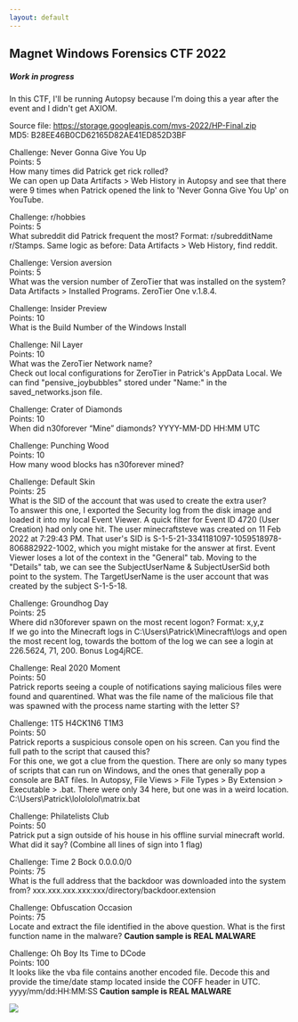 ```yaml
---
layout: default
---
```


## Magnet Windows Forensics CTF 2022
##### Work in progress 

In this CTF, I'll be running Autopsy because I'm doing this a year after the event and I didn't get AXIOM.

Source file: https://storage.googleapis.com/mvs-2022/HP-Final.zip   
MD5: B28EE46B0CD62165D82AE41ED852D3BF

Challenge: Never Gonna Give You Up  
Points: 5  
How many times did Patrick get rick rolled?  
We can open up Data Artifacts > Web History in Autopsy and see that there were 9 times when Patrick opened the link to 'Never Gonna Give You Up' on YouTube.

Challenge: r/hobbies  
Points: 5  
What subreddit did Patrick frequent the most? Format: r/subredditName  
r/Stamps. Same logic as before: Data Artifacts > Web History, find reddit. 

Challenge: Version aversion  
Points: 5  
What was the version number of ZeroTier that was installed on the system?  
Data Artifacts > Installed Programs. ZeroTier One v.1.8.4.

Challenge: Insider Preview   
Points: 10  
What is the Build Number of the Windows Install  

Challenge: Nil Layer   
Points: 10  
What was the ZeroTier Network name?  
Check out local configurations for ZeroTier in Patrick's AppData Local. We can find "pensive_joybubbles" stored under "Name:" in the saved_networks.json file.  

Challenge: Crater of Diamonds   
Points: 10  
When did n30forever “Mine” diamonds? YYYY-MM-DD HH:MM UTC  

Challenge: Punching Wood  
Points: 10  
How many wood blocks has n30forever mined?  

Challenge: Default Skin  
Points: 25  
What is the SID of the account that was used to create the extra user?  
To answer this one, I exported the Security log from the disk image and loaded it into my local Event Viewer. A quick filter for Event ID 4720 (User Creation) had only one hit. The user minecraftsteve was created on 11 Feb 2022 at 7:29:43 PM. That user's SID is S-1-5-21-3341181097-1059518978-806882922-1002, which you might mistake for the answer at first. Event Viewer loses a lot of the context in the "General" tab. Moving to the "Details" tab, we can see the SubjectUserName & SubjectUserSid both point to the system. The TargetUserName is the user account that was created by the subject S-1-5-18.

Challenge: Groundhog Day  
Points: 25  
Where did n30forever spawn on the most recent logon? Format: x,y,z  
If we go into the Minecraft logs in C:\Users\Patrick\Minecraft\logs and open the most recent log, towards the bottom of the log we can see a login at 226.5624, 71, 200. Bonus Log4jRCE.

Challenge: Real 2020 Moment   
Points: 50  
Patrick reports seeing a couple of notifications saying malicious files were found and quarentined. What was the file name of the malicious file that was spawned with the process name starting with the letter S?  

Challenge: 1T5 H4CK1N6 T1M3   
Points: 50  
Patrick reports a suspicious console open on his screen. Can you find the full path to the script that caused this?  
For this one, we got a clue from the question. There are only so many types of scripts that can run on Windows, and the ones that generally pop a console are BAT files. In Autopsy, File Views > File Types > By Extension > Executable > .bat. There were only 34 here, but one was in a weird location. C:\Users\Patrick\lolololol\matrix.bat  

Challenge: Philatelists Club   
Points: 50  
Patrick put a sign outside of his house in his offline survial minecraft world. What did it say? (Combine all lines of sign into 1 flag)  

Challenge: Time 2 Bock 0.0.0.0/0   
Points: 75  
What is the full address that the backdoor was downloaded into the system from? xxx.xxx.xxx.xxx:xxx/directory/backdoor.extension  

Challenge: Obfuscation Occasion   
Points: 75  
Locate and extract the file identified in the above question. What is the first function name in the malware? **Caution sample is REAL MALWARE**  

Challenge: Oh Boy Its Time to DCode   
Points: 100  
It looks like the vba file contains another encoded file. Decode this and provide the time/date stamp located inside the COFF header in UTC. yyyy/mm/dd:HH:MM:SS **Caution sample is REAL MALWARE**  

![](https://yaboygmoney.github.io/htb/images/log.png)
